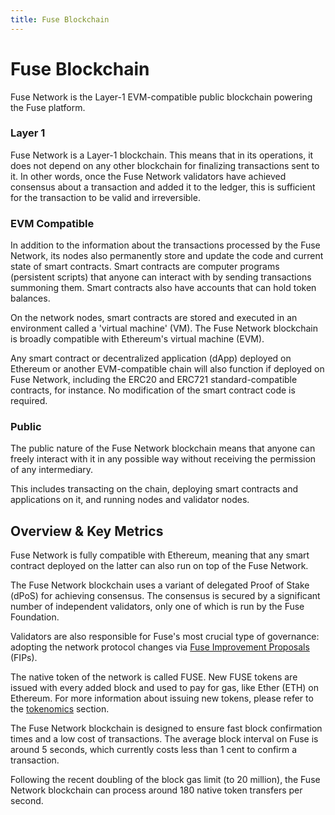 ```yaml
---
title: Fuse Blockchain
---
```

# Fuse Blockchain

Fuse Network is the Layer-1 EVM-compatible public blockchain powering the Fuse platform.&#x20;

### Layer 1&#x20;

Fuse Network is a Layer-1 blockchain. This means that in its operations, it does not depend on any other blockchain for finalizing transactions sent to it. In other words, once the Fuse Network validators have achieved consensus about a transaction and added it to the ledger, this is sufficient for the transaction to be valid and irreversible.

### EVM Compatible

In addition to the information about the transactions processed by the Fuse Network, its nodes also permanently store and update the code and current state of smart contracts. Smart contracts are computer programs (persistent scripts) that anyone can interact with by sending transactions summoning them. Smart contracts also have accounts that can hold token balances. &#x20;

On the network nodes, smart contracts are stored and executed in an environment called a 'virtual machine' (VM). The Fuse Network blockchain is broadly compatible with Ethereum's virtual machine (EVM).&#x20;

Any smart contract or decentralized application (dApp) deployed on Ethereum or another EVM-compatible chain will also function if deployed on Fuse Network, including the ERC20 and ERC721 standard-compatible contracts, for instance. No modification of the smart contract code is required.&#x20;

### Public

The public nature of the Fuse Network blockchain means that anyone can freely interact with it in any possible way without receiving the permission of any intermediary.&#x20;

This includes transacting on the chain, deploying smart contracts and applications on it, and running nodes and validator nodes.

## Overview & Key Metrics

Fuse Network is fully compatible with Ethereum, meaning that any smart contract deployed on the latter can also run on top of the Fuse Network.

The Fuse Network blockchain uses a variant of delegated Proof of Stake (dPoS) for achieving consensus. The consensus is secured by a significant number of independent validators, only one of which is run by the Fuse Foundation.

Validators are also responsible for Fuse's most crucial type of governance: adopting the network protocol changes via [Fuse Improvement Proposals](fuse-governance-and-development/fips.md) (FIPs).&#x20;

The native token of the network is called FUSE. New FUSE tokens are issued with every added block and used to pay for gas, like Ether (ETH) on Ethereum. For more information about issuing new tokens, please refer to the [tokenomics](fuse-token.md#fuse-tokenomics) section.

The Fuse Network blockchain is designed to ensure fast block confirmation times and a low cost of transactions. The average block interval on Fuse is around 5 seconds, which currently costs less than 1 cent to confirm a transaction.

Following the recent doubling of the block gas limit (to 20 million), the Fuse Network blockchain can process around 180 native token transfers per second.
